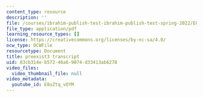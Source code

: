 ```yaml
---
content_type: resource
description: ''
file: /courses/ibrahim-publish-test-ibrahim-publish-test-spring-2022/E8uZtq_vOYM_transcript.pdf
file_type: application/pdf
learning_resource_types: []
license: https://creativecommons.org/licenses/by-nc-sa/4.0/
ocw_type: OCWFile
resourcetype: Document
title: preexist3 transcript
uid: 83cb314e-b572-46a6-9074-d33413ab6278
video_files:
  video_thumbnail_file: null
video_metadata:
  youtube_id: E8uZtq_vOYM
---
```

